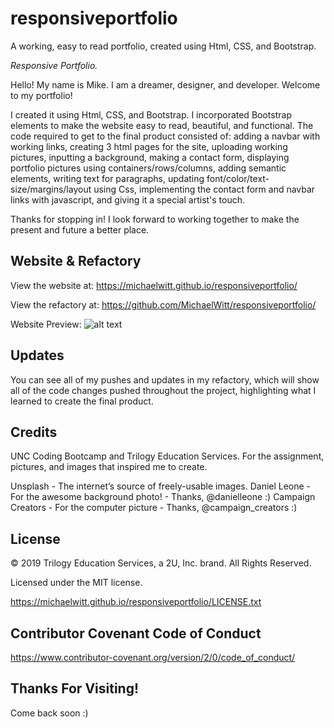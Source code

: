 # responsiveportfolio

A working, easy to read portfolio, created using Html, CSS, and Bootstrap.

_Responsive Portfolio._


Hello! My name is Mike. I am a dreamer, designer, and developer. Welcome to my portfolio!

I created it using Html, CSS, and Bootstrap. I incorporated Bootstrap elements to make the website easy to read, beautiful, and functional. The code required to get to the final product consisted of: adding a navbar with working links, creating 3 html pages for the site, uploading working pictures, inputting a background, making a contact form, displaying portfolio pictures using containers/rows/columns, adding semantic elements, writing text for paragraphs, updating font/color/text-size/margins/layout using Css, implementing the contact form and navbar links with javascript, and giving it a special artist's touch. 

Thanks for stopping in! I look forward to working together to make the present and future a better place. 

## Website & Refactory

View the website at: https://michaelwitt.github.io/responsiveportfolio/

View the refactory at: https://github.com/MichaelWitt/responsiveportfolio/

Website Preview: ![alt text](https://michaelwitt.github.io/responsiveportfolio/responsiveportfolio.png)

## Updates

You can see all of my pushes and updates in my refactory, which will show all of the code changes pushed throughout the project, highlighting what I learned to create the final product.

## Credits

UNC Coding Bootcamp and Trilogy Education Services.
For the assignment, pictures, and images that inspired me to create.

Unsplash - The internet’s source of freely-usable images.
Daniel Leone - For the awesome background photo! - Thanks, @danielleone :)
Campaign Creators - For the computer picture - Thanks, @campaign_creators :)

## License

© 2019 Trilogy Education Services, a 2U, Inc. brand. All Rights Reserved.

Licensed under the MIT license.

https://michaelwitt.github.io/responsiveportfolio/LICENSE.txt

## Contributor Covenant Code of Conduct

https://www.contributor-covenant.org/version/2/0/code_of_conduct/

## Thanks For Visiting!

Come back soon :)
